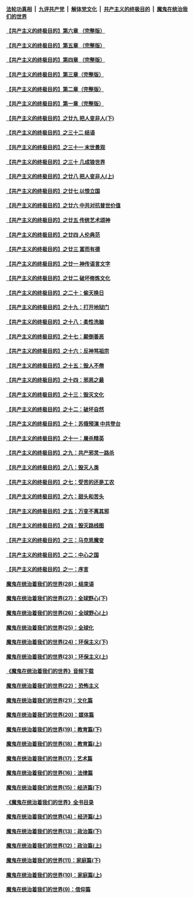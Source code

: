 

####  [法轮功真相](../../../../basic/blob/master/README.md?t=07101102) &nbsp;|&nbsp; [九评共产党](../../../../9ping.md/blob/master/README.md?t=07101102) &nbsp;|&nbsp; [解体党文化](../../../../jtdwh.md/blob/master/README.md?t=07101102)  &nbsp;|&nbsp; [共产主义的终极目的](../../../../gczydzjmd.md/blob/master/README.md?t=07101102) &nbsp;|&nbsp; [魔鬼在统治我们的世界](../../../../mgztzwmdsj.md/blob/master/README.md?t=07101102) 

#### [【共产主义的终极目的】第六章 （完整版）](../pages/nsc422/n11428913.md?t=07101102) 

#### [【共产主义的终极目的】第五章 （完整版）](../pages/nsc422/n11428912.md?t=07101102) 

#### [【共产主义的终极目的】第四章 （完整版）](../pages/nsc422/n11428907.md?t=07101102) 

#### [【共产主义的终极目的】第三章（完整版）](../pages/nsc422/n11428848.md?t=07101102) 

#### [【共产主义的终极目的】第二章（完整版）](../pages/nsc422/n11428831.md?t=07101102) 

#### [【共产主义的终极目的】第一章（完整版）](../pages/nsc422/n11417651.md?t=07101102) 

#### [【共产主义的终极目的】之廿九 把人变非人(下)](../pages/nsc422/n11344140.md?t=07101102) 

#### [【共产主义的终极目的】之三十二 结语](../pages/nsc422/n11360535.md?t=07101102) 

#### [【共产主义的终极目的】之三十一 末世景观](../pages/nsc422/n11351129.md?t=07101102) 

#### [【共产主义的终极目的】之三十 几成狼世界](../pages/nsc422/n11348280.md?t=07101102) 

#### [【共产主义的终极目的】之廿八 把人变非人(上)](../pages/nsc422/n11340492.md?t=07101102) 

#### [【共产主义的终极目的】之廿七 以恨立国](../pages/nsc422/n11336944.md?t=07101102) 

#### [【共产主义的终极目的】之廿六 中共对抗普世价值](../pages/nsc422/n11324785.md?t=07101102) 

#### [【共产主义的终极目的】之廿五 传统艺术颂神](../pages/nsc422/n11296396.md?t=07101102) 

#### [【共产主义的终极目的】之廿四 人伦典范](../pages/nsc422/n11296397.md?t=07101102) 

#### [【共产主义的终极目的】之廿三 富而有德](../pages/nsc422/n11283598.md?t=07101102) 

#### [【共产主义的终极目的】之廿一 神传语言文字](../pages/nsc422/n11263265.md?t=07101102) 

#### [【共产主义的终极目的】之廿二 破坏修炼文化](../pages/nsc422/n11245728.md?t=07101102) 

#### [【共产主义的终极目的】之二十：偷天换日](../pages/nsc422/n11238846.md?t=07101102) 

#### [【共产主义的终极目的】之十九：打开地狱门](../pages/nsc422/n11206376.md?t=07101102) 

#### [【共产主义的终极目的】之十八：柔性洗脑](../pages/nsc422/n11199994.md?t=07101102) 

#### [【共产主义的终极目的】之十七：颠倒善恶](../pages/nsc422/n11179782.md?t=07101102) 

#### [【共产主义的终极目的】之十六：反神骂祖宗](../pages/nsc422/n11166798.md?t=07101102) 

#### [【共产主义的终极目的】之十五：毁人不倦](../pages/nsc422/n11166792.md?t=07101102) 

#### [【共产主义的终极目的】之十四：邪恶之最](../pages/nsc422/n11150249.md?t=07101102) 

#### [【共产主义的终极目的】之十三：毁灭文化](../pages/nsc422/n11135227.md?t=07101102) 

#### [【共产主义的终极目的】之十二：破坏自然](../pages/nsc422/n11135214.md?t=07101102) 

#### [【共产主义的终极目的】之十：苏俄预演 中共登台](../pages/nsc422/n11118424.md?t=07101102) 

#### [【共产主义的终极目的】之十一：屠杀精英](../pages/nsc422/n11118442.md?t=07101102) 

#### [【共产主义的终极目的】之九：共产邪灵一路杀](../pages/nsc422/n11114139.md?t=07101102) 

#### [【共产主义的终极目的】之八：毁灭人类](../pages/nsc422/n11108503.md?t=07101102) 

#### [【共产主义的终极目的】之七：受苦的还是工农](../pages/nsc422/n11101809.md?t=07101102) 

#### [【共产主义的终极目的】之六：甜头和苦头](../pages/nsc422/n11096971.md?t=07101102) 

#### [【共产主义的终极目的】之五：万变不离其邪](../pages/nsc422/n11091285.md?t=07101102) 

#### [【共产主义的终极目的】之四：毁灭路线图](../pages/nsc422/n11086284.md?t=07101102) 

#### [【共产主义的终极目的】之三：马克思魔变](../pages/nsc422/n11061941.md?t=07101102) 

#### [【共产主义的终极目的】之二：中心之国](../pages/nsc422/n11047728.md?t=07101102) 

#### [【共产主义的终极目的】之一：序言](../pages/nsc422/n11086077.md?t=07101102) 

#### [魔鬼在统治着我们的世界(28)：结束语](../pages/nsc422/n10936246.md?t=07101102) 

#### [魔鬼在统治着我们的世界(27)：全球野心(下)](../pages/nsc422/n10928319.md?t=07101102) 

#### [魔鬼在统治着我们的世界(26)：全球野心(上)](../pages/nsc422/n10900318.md?t=07101102) 

#### [魔鬼在统治着我们的世界(25)：全球化](../pages/nsc422/n10788205.md?t=07101102) 

#### [魔鬼在统治着我们的世界(24)：环保主义(下)](../pages/nsc422/n10695307.md?t=07101102) 

#### [魔鬼在统治着我们的世界(23)：环保主义(上)](../pages/nsc422/n10688613.md?t=07101102) 

#### [《魔鬼在统治着我们的世界》音频下载](../pages/nsc422/n10635553.md?t=07101102) 

#### [魔鬼在统治着我们的世界(22)：恐怖主义](../pages/nsc422/n10614727.md?t=07101102) 

#### [魔鬼在统治着我们的世界(21)：文化篇](../pages/nsc422/n10597706.md?t=07101102) 

#### [魔鬼在统治着我们的世界(20)：媒体篇](../pages/nsc422/n10586579.md?t=07101102) 

#### [魔鬼在统治着我们的世界(19)：教育篇(下)](../pages/nsc422/n10564808.md?t=07101102) 

#### [魔鬼在统治着我们的世界(18)：教育篇(上)](../pages/nsc422/n10526970.md?t=07101102) 

#### [魔鬼在统治着我们的世界(17)：艺术篇](../pages/nsc422/n10499093.md?t=07101102) 

#### [魔鬼在统治着我们的世界(16)：法律篇](../pages/nsc422/n10485969.md?t=07101102) 

#### [魔鬼在统治着我们的世界(15)：经济篇(下)](../pages/nsc422/n10469975.md?t=07101102) 

#### [《魔鬼在统治着我们的世界》全书目录](../pages/nsc422/n10464261.md?t=07101102) 

#### [魔鬼在统治着我们的世界(14)：经济篇(上)](../pages/nsc422/n10457370.md?t=07101102) 

#### [魔鬼在统治着我们的世界(13)：政治篇(下)](../pages/nsc422/n10448270.md?t=07101102) 

#### [魔鬼在统治着我们的世界(12)：政治篇(上)](../pages/nsc422/n10444576.md?t=07101102) 

#### [魔鬼在统治着我们的世界(11)：家庭篇(下)](../pages/nsc422/n10440961.md?t=07101102) 

#### [魔鬼在统治着我们的世界(10)：家庭篇(上)](../pages/nsc422/n10435448.md?t=07101102) 

#### [魔鬼在统治着我们的世界(9)：信仰篇](../pages/nsc422/n10432159.md?t=07101102) 

